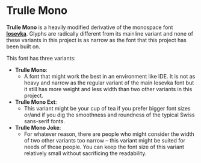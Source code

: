 
# Trulle Mono

**Trulle Mono** is a heavily modified derivative of the monospace font [**Iosevka**](https://github.com/be5invis/Iosevka). Glyphs are radically different from its mainline variant and none of these variants in this project is as narrow as the font that this project has been built on.

This font has three variants:
- **Trulle Mono**:
  - A font that might work the best in an environment like IDE. It is not as heavy and narrow as the regular variant of the main Iosevka font but it still has more weight and less width than two other variants in this project.
- **Trulle Mono Ext**:
  - This variant might be your cup of tea if you prefer bigger font sizes or/and if you dig the smoothness and roundness of the typical Swiss sans-serif fonts.
- **Trulle Mono Joke**:
  - For whatever reason, there are people who might consider the width of two other variants too narrow – this variant might be suited for needs of those people. You can keep the font size of this variant relatively small without sacrificing the readability.
